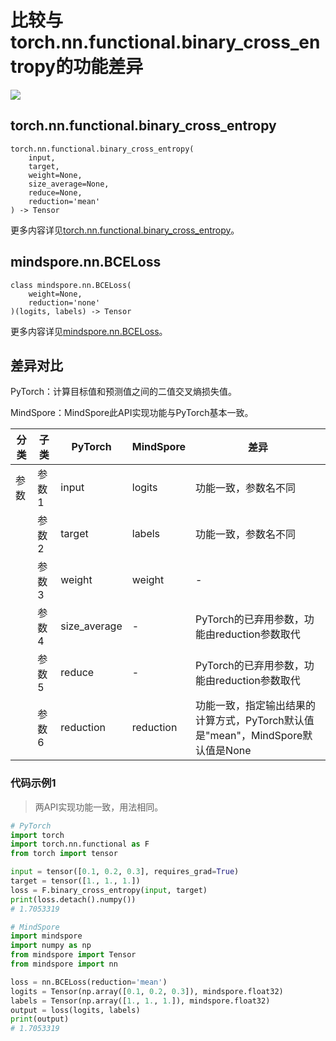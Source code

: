 # 比较与torch.nn.functional.binary_cross_entropy的功能差异

<a href="https://gitee.com/mindspore/docs/blob/r2.0.0-alpha/docs/mindspore/source_zh_cn/note/api_mapping/pytorch_diff/BCELoss.md" target="_blank"><img src="https://mindspore-website.obs.cn-north-4.myhuaweicloud.com/website-images/r2.0.0-alpha/resource/_static/logo_source.png"></a>

## torch.nn.functional.binary_cross_entropy

```text
torch.nn.functional.binary_cross_entropy(
    input,
    target,
    weight=None,
    size_average=None,
    reduce=None,
    reduction='mean'
) -> Tensor
```

更多内容详见[torch.nn.functional.binary_cross_entropy](https://pytorch.org/docs/1.8.1/nn.functional.html#torch.nn.functional.binary_cross_entropy)。

## mindspore.nn.BCELoss

```text
class mindspore.nn.BCELoss(
    weight=None,
    reduction='none'
)(logits, labels) -> Tensor
```

更多内容详见[mindspore.nn.BCELoss](https://mindspore.cn/docs/zh-CN/r2.0.0-alpha/api_python/nn/mindspore.nn.BCELoss.html)。

## 差异对比

PyTorch：计算目标值和预测值之间的二值交叉熵损失值。

MindSpore：MindSpore此API实现功能与PyTorch基本一致。

| 分类 | 子类  | PyTorch   | MindSpore | 差异                                                         |
| ---- | ----- | --------- | --------- | ------------------------------------------------------------ |
| 参数 | 参数1 | input     | logits    | 功能一致，参数名不同                                         |
|      | 参数2 | target    | labels    | 功能一致，参数名不同                                         |
|      | 参数3 | weight    | weight    | -                                                            |
|      | 参数4 | size_average    | -    | PyTorch的已弃用参数，功能由reduction参数取代          |
|      | 参数5 | reduce    | -    | PyTorch的已弃用参数，功能由reduction参数取代                 |
|      | 参数6 | reduction | reduction | 功能一致，指定输出结果的计算方式，PyTorch默认值是"mean"，MindSpore默认值是None |

### 代码示例1

> 两API实现功能一致，用法相同。

```python
# PyTorch
import torch
import torch.nn.functional as F
from torch import tensor

input = tensor([0.1, 0.2, 0.3], requires_grad=True)
target = tensor([1., 1., 1.])
loss = F.binary_cross_entropy(input, target)
print(loss.detach().numpy())
# 1.7053319

# MindSpore
import mindspore
import numpy as np
from mindspore import Tensor
from mindspore import nn

loss = nn.BCELoss(reduction='mean')
logits = Tensor(np.array([0.1, 0.2, 0.3]), mindspore.float32)
labels = Tensor(np.array([1., 1., 1.]), mindspore.float32)
output = loss(logits, labels)
print(output)
# 1.7053319
```
